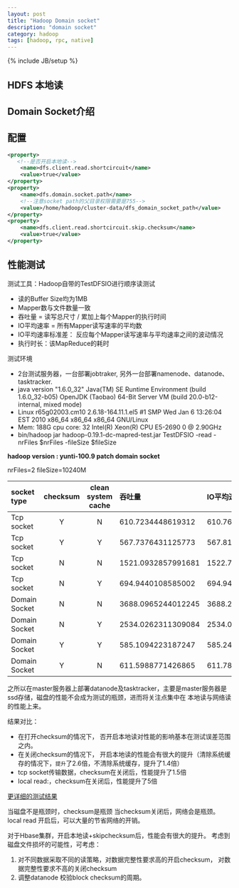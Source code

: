 ```yaml
---
layout: post
title: "Hadoop Domain socket"
description: "domain socket"
category: hadoop
tags: [hadoop, rpc, native]
---
```

{% include JB/setup %}

HDFS 本地读
---

Domain Socket介绍
---

配置
---

```xml
<property>
   <!--是否开启本地读-->
    <name>dfs.client.read.shortcircuit</name>
    <value>true</value>
</property>
<property>
    <name>dfs.domain.socket.path</name>
    <!--注意socket path的父目录权限需要是755-->
    <value>/home/hadoop/cluster-data/dfs_domain_socket_path</value>
</property>
<property>
    <name>dfs.client.read.shortcircuit.skip.checksum</name>
    <value>true</value>
</property>

```

性能测试
---
测试工具：Hadoop自带的TestDFSIO进行顺序读测试

+ 读的Buffer Size均为1MB
+ Mapper数与文件数量一致
+ 吞吐量 = 读写总尺寸 / 累加上每个Mapper的执行时间
+ IO平均速率 = 所有Mapper读写速率的平均数
+ IO平均速率标准差： 反应每个Mapper读写速率与平均速率之间的波动情况
+ 执行时长：该MapReduce的耗时

测试环境

+ 2台测试服务器，一台部署jobtraker, 另外一台部署namenode、datanode、tasktracker.
+ java version "1.6.0_32"  Java(TM) SE Runtime Environment (build 1.6.0_32-b05) OpenJDK (Taobao) 64-Bit Server VM (build 20.0-b12-internal, mixed mode)
+ Linux r65g02003.cm10 2.6.18-164.11.1.el5 #1 SMP Wed Jan 6 13:26:04 EST 2010 x86_64 x86_64 x86_64 GNU/Linux
+ Mem: 188G cpu core: 32  Intel(R) Xeon(R) CPU E5-2690 0 @ 2.90GHz
+ bin/hadoop jar hadoop-0.19.1-dc-mapred-test.jar TestDFSIO -read -nrFiles $nrFiles -fileSize $fileSize

**hadoop version : yunti-100.9 patch domain socket**

nrFiles=2 fileSize=10240M

|socket type |checksum|clean system cache|吞吐量|IO平均速率|IO平均率标准差|执行时长|
|:-------------|:---:|:---:|:-----|:-----|:-----|:-----|
|Tcp socket| Y | N |610.7234448619312 |610.764892578125 |5.018315856084518|40.383|
|Tcp socket| Y | Y |567.7376431125773|567.8120727539062|6.500964152545038|42.3|
|Tcp socket| N | N |1521.0932857991681 |1522.7047119140625 |49.536454401904145|28.351|
|Tcp socket| N | Y |694.9440108585002 |694.9439697265625 |0.06277488816014715 |40.286 |
|Domain Socket| N | N  |3688.0965244012245 |3688.21142578125 |20.602881755691918 |28.364 |
|Domain Socket| N | Y | 2534.0262311309084| 2534.076416015625|11.323329607719455 |26.349 |
|Domain Socket| Y | Y | 585.1094223187247|585.2426147460938|8.827549782090745|42.377|
|Domain Socket| Y | N | 611.5988771426865| 611.7811279296875|10.562682380879258 |38.323 |

之所以在master服务器上部署datanode及tasktracker，主要是master服务器是ssd存储，磁盘的性能不会成为测试的瓶颈，进而将关注点集中在 本地读与网络读的性能上来。

结果对比：

+ 在打开checksum的情况下， 否开启本地读对性能的影响基本在测试误差范围之内。
+ 在关闭checksum的情况下， 开启本地读的性能会有很大的提升（清除系统缓存的情况下，`提升`了2.6倍，不清除系统缓存，提升了1.4倍）
+ tcp socket传输数据，checksum在关闭后，性能提升了1.5倍
+ local read:，checksum在关闭后，性能提升了5倍

[更详细的测试结果][testdomainsocket] 

当磁盘不是瓶颈时，checksum是瓶颈
当checksum关闭后，网络会是瓶颈。
local read 开启后，可以大量的节省网络的开销。

对于Hbase集群，开启本地读+skipchecksum后，性能会有很大的提升。
考虑到磁盘文件损坏的可能性，可考虑：

1. 对不同数据采取不同的读策略，对数据完整性要求高的开启checksum， 对数据完整性要求不高的关闭checksum
2. 调整datanode 校验block checksum的周期。


[unix domain socket]: http://zh.wikipedia.org/wiki/Unix_domain_socket
[testdomainsocket]:/assets/other/testdomainsocket.tar.gz


